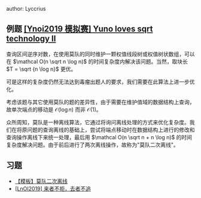 author: Lyccrius

## 例题 [\[Ynoi2019 模拟赛\] Yuno loves sqrt technology II](https://www.luogu.com.cn/problem/P5047)

查询区间逆序对数，在使用莫队的同时维护一颗权值线段树或权值树状数组，可以在 $\mathcal O(n \sqrt n \log n)$ 的时间复杂度内解决该问题。当然，取块长 $T = \sqrt {n \log n}$ 更优。

可是这样的复杂度仍然无法达到毒瘤出题人的要求，我们需要在此算法上进一步优化。

考虑该题与其它使用莫队的题的差异性，由于需要在维护值域的数据结构上查询，故单次端点的移动是 $\mathcal O(\log n)$ 而非 $\mathcal O(1)$。

众所周知，莫队是一种离线算法，它通过将询问离线处理的方式来优化复杂度。我们在将原问题的查询离线的基础上，尝试将端点移动时在数据结构上进行的修改和查询操作离线下来统一处理，最后用 $\mathcal O(n \sqrt n + n \log n)$ 的时间复杂度解决问题。由于前后进行了两次离线操作，故称为"莫队二次离线"。

## 习题

-   [【模板】莫队二次离线](https://www.luogu.com.cn/problem/P4887)
-   [\[LnOI2019\] 来者不拒，去者不追](https://www.luogu.com.cn/problem/P5501)
